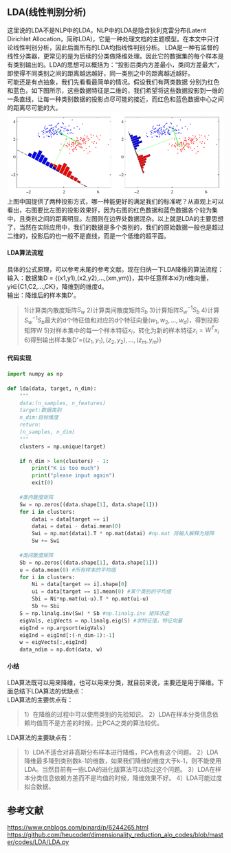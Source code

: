 ## LDA(线性判别分析)
这里说的LDA不是NLP中的LDA，NLP中的LDA是隐含狄利克雷分布(Latent Dirichlet Allocation，简称LDA)，它是一种处理文档的主题模型。在本文中只讨论线性判别分析，因此后面所有的LDA均指线性判别分析。
LDA是一种有监督的线性分类器，更常见的是为后续的分类做降维处理。因此它的数据集的每个样本是有类别输出的。LDA的思想可以概括为：“投影后类内方差最小，类间方差最大”，即使得不同类别之间的距离越远越好，同一类别之中的距离越近越好。  
可能还是有点抽象，我们先看看最简单的情况。假设我们有两类数据 分别为红色和蓝色，如下图所示，这些数据特征是二维的，我们希望将这些数据投影到一维的一条直线，让每一种类别数据的投影点尽可能的接近，而红色和蓝色数据中心之间的距离尽可能的大。
![LDA投影示意图](./picture/LDA1.png)  
上图中国提供了两种投影方式，哪一种能更好的满足我们的标准呢？从直观上可以看出，右图要比左图的投影效果好，因为右图的红色数据和蓝色数据各个较为集中，且类别之间的距离明显。左图则在边界处数据混杂。以上就是LDA的主要思想了，当然在实际应用中，我们的数据是多个类别的，我们的原始数据一般也是超过二维的，投影后的也一般不是直线，而是一个低维的超平面。  

#### LDA算法流程
具体的公式原理，可以参考末尾的参考文献。现在归纳一下LDA降维的算法流程：
输入：数据集D = {(x1,y1),(x2,y2),...,(xm,ym)}，其中任意样本xi为n维向量，yi∈{C1,C2,...,CK}，降维到的维度d。  
输出：降维后的样本集D'。
>1)计算类内散度矩阵$S_w$
2)计算类间散度矩阵$S_b$
3)计算矩阵$S_w^{-1}S_b$
4)计算$S_w^{-1}S_b$最大的d个特征值和对应的d个特征向量($w_1,w_2,...,w_d$)，得到投影矩阵W
5)对样本集中的每一个样本特征$x_i$，转化为新的样本特征$z_i=W^Tx_i$
6)得到输出样本集D'={$(z_1,y_1),(z_2,y_2),...,(z_m,y_m)$}

#### 代码实现
```python
import numpy as np

def lda(data, target, n_dim):
    """
    data:(n_samples, n_features)
    target:数据类别
    n_dim:目标维度
    return:
    (n_samples, n_dim)
    """
    clusters = np.unique(target)

    if n_dim > len(clusters) - 1:
        print("K is too much")
        print("please input again")
        exit(0)
    
    #类内散度矩阵
    Sw = np.zeros((data.shape[1], data.shape[1]))
    for i in clusters:
        datai = data[target == i]
        datai = datai - datai.mean(0)
        Swi = np.mat(datai).T * np.mat(datai) #np.mat 将输入解释为矩阵
        Sw += Swi
    
    #类间散度矩阵
    Sb = np.zeros((data.shape[1], data.shape[1]))
    u = data.mean(0) #所有样本的平均值
    for i in clusters:
        Ni = data[target == i].shape[0]
        ui = data[target == i].mean(0) #某个类别的平均值
        Sbi = Ni*np.mat(ui-u).T * np.mat(ui-u)
        Sb += Sbi
    S = np.linalg.inv(Sw) * Sb #np.linalg.inv 矩阵求逆
    eigVals, eigVects = np.linalg.eig(S) #求特征值，特征向量
    eigInd = np.argsort(eigVals)
    eigInd = eigInd[:(-n_dim-1):-1]
    w = eigVects[:,eigInd]
    data_ndim = np.dot(data, w)
```

#### 小结
LDA算法既可以用来降维，也可以用来分类，就目前来说，主要还是用于降维。下面总结下LDA算法的优缺点：  
LDA算法的主要优点有：  
>1）在降维的过程中可以使用类别的先验知识。
2）LDA在样本分类信息依赖均值而不是方差的时候，比PCA之类的算法较优。

LDA算法的主要缺点有：
>1）LDA不适合对非高斯分布样本进行降维，PCA也有这个问题。
2）LDA降维最多降到类别数k-1的维数，如果我们降维的维度大于k-1，则不能使用LDA。当然目前有一些LDA的进化版算法可以绕过这个问题。
3）LDA在样本分类信息依赖方差而不是均值的时候，降维效果不好。
4）LDA可能过度拟合数据。

## 参考文献
https://www.cnblogs.com/pinard/p/6244265.html
https://github.com/heucoder/dimensionality_reduction_alo_codes/blob/master/codes/LDA/LDA.py